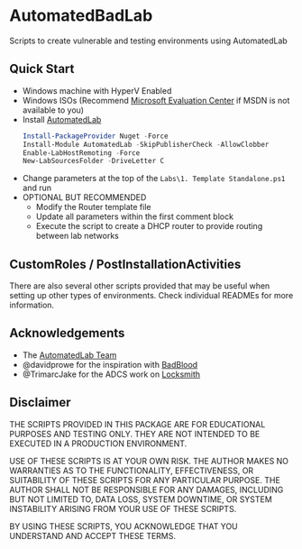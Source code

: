 # AutomatedBadLab
Scripts to create vulnerable and testing environments using AutomatedLab

## Quick Start
- Windows machine with HyperV Enabled
- Windows ISOs (Recommend [Microsoft Evaluation Center](https://www.microsoft.com/en-us/evalcenter/) if MSDN is not available to you)
- Install [AutomatedLab](https://automatedlab.org/en/latest/Wiki/Basic/install/)
    ```powershell
    Install-PackageProvider Nuget -Force
    Install-Module AutomatedLab -SkipPublisherCheck -AllowClobber
    Enable-LabHostRemoting -Force
    New-LabSourcesFolder -DriveLetter C
    ```
- Change parameters at the top of the `Labs\1. Template Standalone.ps1` and run
- OPTIONAL BUT RECOMMENDED
    - Modify the Router template file
    - Update all parameters within the first comment block
    - Execute the script to create a DHCP router to provide routing between lab networks

## CustomRoles / PostInstallationActivities
There are also several other scripts provided that may be useful when setting up other types of environments. Check individual READMEs for more information.

## Acknowledgements
- The [AutomatedLab Team](https://github.com/AutomatedLab/AutomatedLab/graphs/contributors)
- @davidprowe for the inspiration with [BadBlood](https://github.com/davidprowe/BadBlood)
- @TrimarcJake for the ADCS work on [Locksmith](https://github.com/TrimarcJake/Locksmith)

## Disclaimer
THE SCRIPTS PROVIDED IN THIS PACKAGE ARE FOR EDUCATIONAL PURPOSES AND TESTING ONLY. THEY ARE NOT INTENDED TO BE EXECUTED IN A PRODUCTION ENVIRONMENT.

USE OF THESE SCRIPTS IS AT YOUR OWN RISK. THE AUTHOR MAKES NO WARRANTIES AS TO THE FUNCTIONALITY, EFFECTIVENESS, OR SUITABILITY OF THESE SCRIPTS FOR ANY PARTICULAR PURPOSE. THE AUTHOR SHALL NOT BE RESPONSIBLE FOR ANY DAMAGES, INCLUDING BUT NOT LIMITED TO, DATA LOSS, SYSTEM DOWNTIME, OR SYSTEM INSTABILITY ARISING FROM YOUR USE OF THESE SCRIPTS.

BY USING THESE SCRIPTS, YOU ACKNOWLEDGE THAT YOU UNDERSTAND AND ACCEPT THESE TERMS.
